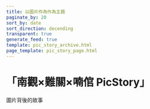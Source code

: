 ```yaml
---
title: 以圖片作為作為主題
paginate_by: 20
sort_by: date
sort_direction: decending
transparent: true
generate_feed: true
template: pic_story_archive.html
page_template: pic_story_page.html
---
```


# **「南觀×難關×喃倌 PicStory」** 

圖片背後的故事
